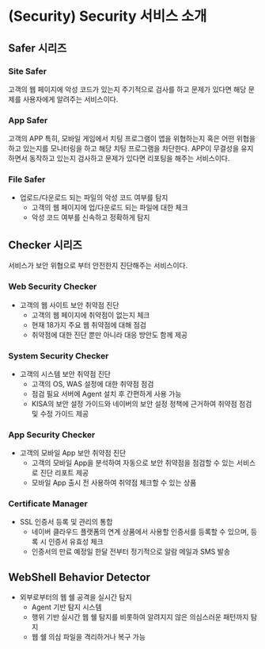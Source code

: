 # (Security) Security 서비스 소개
## Safer 시리즈
### Site Safer
고객의 웹 페이지에 악성 코드가 있는지 주기적으로 검사를 하고 문제가 있다면 해당 문제를 사용자에게 알려주는 서비스이다. 

### App Safer
고객의 APP 특히, 모바일 게임에서 치팅 프로그램이 앱을 위협하는지 혹은 어떤 위협을 하고 있는지를 모니터링을 하고 해당 치팅 프로그램을 차단한다. APP이 무결성을 유지하면서 동작하고 있는지 검사하고 문제가 있다면 리포팅을 해주는 서비스이다.

### File Safer
- 업로드/다운로드 되는 파일의 악성 코드 여부를 탐지
    - 고객의 웹 페이지에 업/다운로드 되는 파일에 대한 체크
    - 악성 코드 여부를 신속하고 정확하게 탐지


## Checker 시리즈
서비스가 보안 위협으로 부터 안전한지 진단해주는 서비스이다.

### Web Security Checker
- 고객의 웹 사이트 보안 취약점 진단
    - 고객의 웹 페이지에 취약점이 없는지 체크
    - 현재 18가지 주요 웹 취약점에 대해 점검
    - 취약점에 대한 진단 뿐만 아니라 대응 방안도 함께 제공

### System Security Checker
- 고객의 시스템 보안 취약점 진단
    - 고객의 OS, WAS 설정에 대한 취약점 점검
    - 점검 필요 서버에 Agent 설치 후 간편하게 사용 가능
    - KISA의 보안 설정 가이드와 네이버의 보안 설정 정책에 근거하여 취약점 점검 및 수정 가이드 제공

### App Security Checker
- 고객의 모바일 App 보안 취약점 진단
    - 고객의 모바일 App을 분석하여 자동으로 보안 취약점을 점검할 수 있는 서비스로 진단 리포트 제공
    - 모바일 App 출시 전 사용하여 취약점 체크할 수 있는 상품

### Certificate Manager
- SSL 인증서 등록 및 관리의 통합
    - 네이버 클라우드 플랫폼의 연계 상품에서 사용할 인증서를 등록할 수 있으며, 등록 시 인증서 유효성 체크
    - 인증서의 만료 예정일 한달 전부터 정기적으로 알람 메일과 SMS 발송

## WebShell Behavior Detector
- 외부로부터의 웹 쉘 공격을 실시간 탐지
    - Agent 기반 탐지 시스템
    - 행위 기반 실시간 웹 쉘 탐지를 비롯하여 알려지지 않은 의심스러운 패턴까지 탐지
    - 웹 쉘 의심 파일을 격리하거나 복구 가능